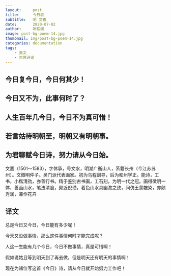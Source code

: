 ```yaml
---
layout:     post
title:      今日歌
subtitle:   明 文嘉
date:       2020-07-02
author:     听松阁
image: post-bg-poem-14.jpg
thumbnail: img/post-bg-poem-14.jpg
categories: documentation
tags:
    - 美文
    - 古典诗词
---
```


## 今日复今日，今日何其少！

## 今日又不为，此事何时了？

## 人生百年几今日，今日不为真可惜！

## 若言姑待明朝至，明朝又有明朝事。

## 为君聊赋今日诗，努力请从今日始。





文嘉（1501～1583），字休承，号文水，明湖广衡山人，系籍长州（今江苏苏州）。文徵明仲子。吴门派代表画家。初为乌程训导，后为和州学正。能诗，工书，小楷清劲，亦善行书。精于鉴别古书画，工石刻，为明一代之冠。画得徵明一体，善画山水，笔法清脆，颇近倪瓒，着色山水具幽澹之致，间仿王蒙皴染，亦颇秀润，兼作花卉





## 译文

总是今日又今日，今日能有多少呢！ 

今天又没做事情，那么这件事情何时才能完成呢？

人这一生能有几个今日，今日不做事情，真是可惜啊！

假如说姑且等到明天到了再去做，但是明天还有明天的事情啊！

现在为诸位写这首《今日》诗，请从今日就开始努力工作吧！
